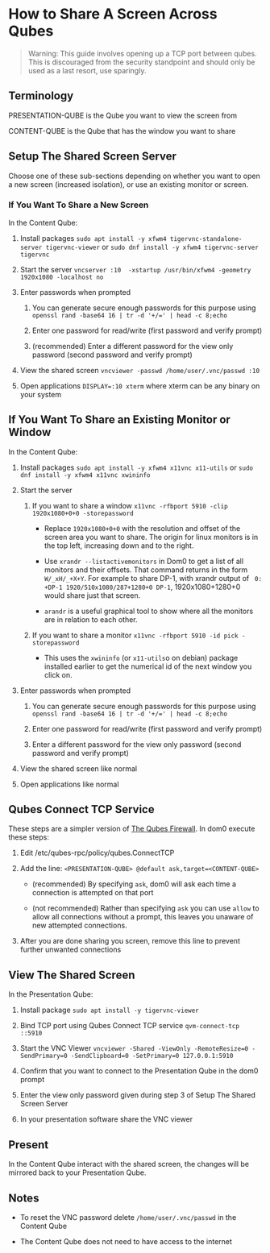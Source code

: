 
How to Share A Screen Across Qubes
==================================

> Warning:
> This guide involves opening up a TCP port between qubes. This is discouraged from the security standpoint and should only be used as a last resort, use sparingly.

## Terminology
PRESENTATION-QUBE is the Qube you want to view the screen from

CONTENT-QUBE is the Qube that has the window you want to share

## Setup The Shared Screen Server

Choose one of these sub-sections depending on whether you want to open a new screen (increased isolation), or use an existing monitor or screen.

### If You Want To Share a New Screen

In the Content Qube:

1. Install packages `sudo apt install -y xfwm4 tigervnc-standalone-server tigervnc-viewer` or `sudo dnf install -y xfwm4 tigervnc-server tigervnc`

2. Start the server `vncserver :10  -xstartup /usr/bin/xfwm4 -geometry 1920x1080 -localhost no`

3. Enter passwords when prompted

    1. You can generate secure enough passwords for this purpose using `openssl rand -base64 16 | tr -d '+/=' | head -c 8;echo`
    
    2. Enter one password for read/write (first password and verify prompt)

    3. (recommended) Enter a different password for the view only password (second password and verify prompt)

3. View the shared screen `vncviewer -passwd /home/user/.vnc/passwd :10`

4. Open applications `DISPLAY=:10 xterm` where xterm can be any binary on your system

## If You Want To Share an Existing Monitor or Window

In the Content Qube:

1. Install packages `sudo apt install -y xfwm4 x11vnc x11-utils` or `sudo dnf install -y xfwm4 x11vnc xwininfo`

2. Start the server 
    
    1. If you want to share a window `x11vnc -rfbport 5910 -clip 1920x1080+0+0 -storepassword`

        - Replace `1920x1080+0+0` with the resolution and offset of the screen area you want to share. The origin for linux monitors is in the top left, increasing down and to the right.

        - Use `xrandr --listactivemonitors` in Dom0 to get a list of all monitors and their offsets. That command returns in the form `W/_xH/_+X+Y`. For example to share DP-1, with xrandr output of ` 0: +DP-1 1920/510x1080/287+1280+0 DP-1`, 1920x1080+1280+0 would share just that screen.

        - `arandr` is a useful graphical tool to show where all the monitors are in relation to each other.

    2. If you want to share a monitor `x11vnc -rfbport 5910 -id pick -storepassword`

        - This uses the `xwininfo` (or `x11-utils`o on debian) package installed earlier to get the numerical id of the next window you click on.

3. Enter passwords when prompted

    1. You can generate secure enough passwords for this purpose using `openssl rand -base64 16 | tr -d '+/=' | head -c 8;echo`
    
    2. Enter one password for read/write (first password and verify prompt)

    3. Enter a different password for the view only password (second password and verify prompt)

3. View the shared screen like normal

4. Open applications like normal

## Qubes Connect TCP Service

These steps are a simpler version of [The Qubes Firewall](https://www.qubes-os.org/doc/firewall/#opening-a-single-tcp-port-to-other-network-isolated-qube). In dom0 execute these steps:

1. Edit /etc/qubes-rpc/policy/qubes.ConnectTCP 

2. Add the line: `<PRESENTATION-QUBE> @default ask,target=<CONTENT-QUBE>`

    - (recommended) By specifying `ask`, dom0 will ask each time a connection is attempted on that port

    - (not recommended) Rather than specifying `ask` you can use `allow` to allow all connections without a prompt, this leaves you unaware of new attempted connections.

3. After you are done sharing you screen, remove this line to prevent further unwanted connections

## View The Shared Screen

In the Presentation Qube:

1. Install package `sudo apt install -y tigervnc-viewer`

2. Bind TCP port using Qubes Connect TCP service `qvm-connect-tcp ::5910`

3. Start the VNC Viewer `vncviewer -Shared -ViewOnly -RemoteResize=0 -SendPrimary=0 -SendClipboard=0 -SetPrimary=0 127.0.0.1:5910`

4. Confirm that you want to connect to the Presentation Qube in the dom0 prompt

5. Enter the view only password given during step 3 of Setup The Shared Screen Server

6. In your presentation software share the VNC viewer

## Present

In the Content Qube interact with the shared screen, the changes will be mirrored back to your Presentation Qube.

## Notes

- To reset the VNC password delete `/home/user/.vnc/passwd` in the Content Qube

- The Content Qube does not need to have access to the internet